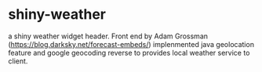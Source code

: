 # shiny-weather
a shiny weather widget header. Front end by Adam Grossman (https://blog.darksky.net/forecast-embeds/)
implenmented java geolocation feature and google geocoding reverse to provides local weather service to client.
